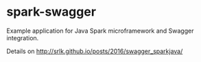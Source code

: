 # spark-swagger
Example application for Java Spark microframework and Swagger integration.

Details on http://srlk.github.io/posts/2016/swagger_sparkjava/
